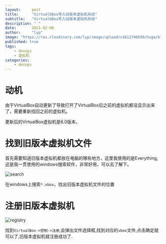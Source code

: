 ```yaml
---
layout:     post 
title:      "VirtualbBox导入旧版本虚拟机系统"
subtitle:   "VirtualbBox导入旧版本虚拟机系统"
description: " "
date:       2021-02-08
author:     "lyp"
image: "https://res.cloudinary.com/lyp/image/upload/v1612746030/hugo/blog.github.io/pexels-eva-elijas-5949232.jpg"
published: true
tags:
    - devops
    - 虚拟机
categories: 
    - devops
---
```


# 动机  

由于VirtualBox自动更新了导致打开了VirtualBox后之前的虚拟机都没显示出来了，需要重新找回之前的虚拟机。 

更新后的VirtualBox虚拟机是6.0版本。

# 找到旧版本虚拟机文件  

首先需要知道旧版本虚拟机都放在电脑的哪些地方，这里我使用的是Everything,这是我一贯使用的windows搜索软件，非常好用，可以去了解下。  

![search](https://res.cloudinary.com/lyp/image/upload/v1612746824/hugo/blog.github.io/other/everything-search-vbox.jpg)  

在windows上搜索`*.vbox`，找出旧版本虚拟机文件的位置  

# 注册旧版本虚拟机 

![registry](https://res.cloudinary.com/lyp/image/upload/v1612746921/hugo/blog.github.io/other/virtualbox-registry.jpg)

找到`VirtualBox->控制->注册`,会弹出文件选择框,找到对应的`vbox`文件,点击确定就可以了,旧版本虚拟机就注册成功了.